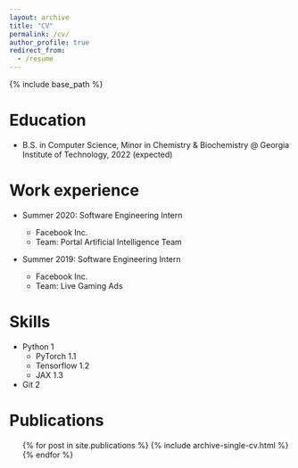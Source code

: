 ```yaml
---
layout: archive
title: "CV"
permalink: /cv/
author_profile: true
redirect_from:
  - /resume
---
```


{% include base_path %}

Education
======
* B.S. in Computer Science, Minor in Chemistry & Biochemistry @ Georgia Institute of Technology, 2022 (expected)

Work experience
======
* Summer 2020: Software Engineering Intern
  * Facebook Inc.
  * Team: Portal Artificial Intelligence Team

* Summer 2019: Software Engineering Intern
  * Facebook Inc.
  * Team: Live Gaming Ads
  
Skills
======
* Python 1
  * PyTorch 1.1
  * Tensorflow 1.2
  * JAX 1.3
* Git 2

Publications
======
  <ul>{% for post in site.publications %}
    {% include archive-single-cv.html %}
  {% endfor %}</ul>
  
<!-- Talks
======
  <ul>{% for post in site.talks %}
    {% include archive-single-talk-cv.html %}
  {% endfor %}</ul>
  
Teaching
======
  <ul>{% for post in site.teaching %}
    {% include archive-single-cv.html %}
  {% endfor %}</ul> -->
<!--   
Service and leadership
======
* Currently signed in to 43 different slack teams -->
